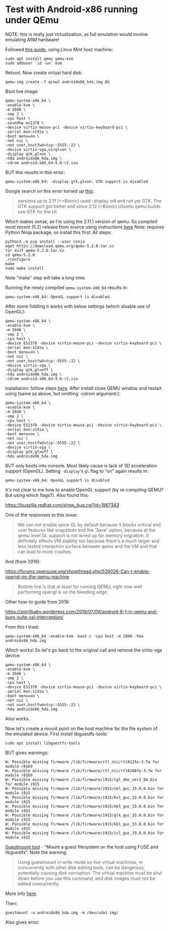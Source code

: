# Test with Android-x86 running under QEmu 

NOTE: this is really just virtualization, as full emulation would involve emulating ARM hardware!

Followed [this guide](https://linuxhint.com/android_qemu_play_3d_games_linux/), using Linux Mint host machine:

```
sudo apt install qemu qemu-kvm
sudo adduser `id -un` kvm
```
Reboot. Now create virtual hard disk:

```
qemu-img create -f qcow2 androidx86_hda.img 8G
```

Boot live image:

```
qemu-system-x86_64 \
-enable-kvm \
-m 2048 \
-smp 2 \
-cpu host \
-soundhw es1370 \
-device virtio-mouse-pci -device virtio-keyboard-pci \
-serial mon:stdio \
-boot menu=on \
-net nic \
-net user,hostfwd=tcp::5555-:22 \
-device virtio-vga,virgl=on \
-display gtk,gl=on \
-hda androidx86_hda.img \
-cdrom android-x86_64-9.0-r2.iso
```

BUT this results in this error:

```
qemu-system-x86_64: -display gtk,gl=on: GTK support is disabled
```

Google search on this error turned up [this](https://bugs.launchpad.net/ubuntu/+source/qemu/+bug/1859490):

> versions up to 2.11 (<=Bionic) used -display sdl and not yet GTK.
The GTK support got better and since 2.12 (>Bionic) Ubuntu qemu builds use GTK for the UI.

Which makes sense, as I'm using the 2.11.1 version of qemu. So compiled most recent (5.2) release from source using instructions [here](https://www.qemu.org/download/#source.) Note: requires Python Ninja package, so install this first. All steps:

```
python3 -m pip install --user ninja
wget https://download.qemu.org/qemu-5.2.0.tar.xz
tar xvJf qemu-5.2.0.tar.xz
cd qemu-5.2.0
./configure
make
sudo make install
```

Note "make" step will take a *long* time.

Running the newly compiled `qemu-system-x86_64` results in:

```
qemu-system-x86_64: OpenGL support is disabled.
```

After some fiddling it works with below settings (which disable use of OpenGL):

```
qemu-system-x86_64 \
-enable-kvm \
-m 2048 \
-smp 2 \
-cpu host \
-device ES1370 -device virtio-mouse-pci -device virtio-keyboard-pci \
-serial mon:stdio \
-boot menu=on \
-net nic \
-net user,hostfwd=tcp::5555-:22 \
-device virtio-vga \
-display gtk,gl=off \
-hda androidx86_hda.img \
-cdrom android-x86_64-9.0-r2.iso
```

Installation: folllow steps [here](https://linuxhint.com/android_qemu_play_3d_games_linux/). After install close QEMU window and restart using (same as above, but omitting -cdrom argument:):

```
qemu-system-x86_64 \
-enable-kvm \
-m 2048 \
-smp 2 \
-cpu host \
-device ES1370 -device virtio-mouse-pci -device virtio-keyboard-pci \
-serial mon:stdio \
-boot menu=on \
-net nic \
-net user,hostfwd=tcp::5555-:22 \
-device virtio-vga \
-display gtk,gl=off \
-hda androidx86_hda.img
```

BUT only boots into console. Most likely cause is lack of 3D acceleration support (OpenGL). Setting `-display`'s `gl` flag to "on" again results in:

```
qemu-system-x86_64: OpenGL support is disabled
```

It's not clear to me how to enable OpenGL support (by re-compiling QEMU? But using which flags?). Also found this:

<https://bugzilla.redhat.com/show_bug.cgi?id=1867343>

One of the responses to this issue:

> We can not enable spice GL by default because it blocks critical end user features like snapshots and the 'Save' option, because at the qemu level GL support is not wired up for memory migration. It definitely affects VM stablity too because there's a much larger and less tested interaction surface between qemu and the VM and that can lead to more crashes.

And (from 2019):

<https://forums.opensuse.org/showthread.php/539026-Can-t-enable-opengl-on-the-qemu-machine>

> Bottom line is that at least for running QEMU, right now well performing opengl is on the bleeding edge.

Other how-to guide from 2019:

<https://astr0baby.wordpress.com/2019/07/09/android-8-1-in-qemu-and-burp-suite-ssl-interception/>

From this I tried:

```
qemu-system-x86_64 -enable-kvm -boot c -cpu host -m 2048 -hda androidx86_hda.img
```

Which works! So let's go back to the original call and remove the virtio-vga device:

```
qemu-system-x86_64 \
-enable-kvm \
-m 2048 \
-smp 2 \
-cpu host \
-device ES1370 -device virtio-mouse-pci -device virtio-keyboard-pci \
-serial mon:stdio \
-boot menu=on \
-net nic \
-net user,hostfwd=tcp::5555-:22 \
-hda androidx86_hda.img
```

Also works.

Now let's create a mount point on the host machine for the file system of the emulated device. First install libguestfs-tools:

```
sudo apt install libguestfs-tools
```

BUT gives warnings:

```
W: Possible missing firmware /lib/firmware/rtl_nic/rtl8125a-3.fw for module r8169
W: Possible missing firmware /lib/firmware/rtl_nic/rtl8168fp-3.fw for module r8169
W: Possible missing firmware /lib/firmware/i915/tgl_dmc_ver2_04.bin for module i915
W: Possible missing firmware /lib/firmware/i915/skl_guc_33.0.0.bin for module i915
W: Possible missing firmware /lib/firmware/i915/bxt_guc_33.0.0.bin for module i915
W: Possible missing firmware /lib/firmware/i915/kbl_guc_33.0.0.bin for module i915
W: Possible missing firmware /lib/firmware/i915/glk_guc_33.0.0.bin for module i915
W: Possible missing firmware /lib/firmware/i915/kbl_guc_33.0.0.bin for module i915
W: Possible missing firmware /lib/firmware/i915/icl_guc_33.0.0.bin for module i915
```

[Guestmount tool](https://libguestfs.org/guestmount.1.html) - "Mount a guest filesystem on the host using FUSE and libguestfs". Note the warning:

> Using guestmount in write mode on live virtual machines, or concurrently with other disk editing tools, can be dangerous, potentially causing disk corruption. The virtual machine must be shut down before you use this command, and disk images must not be edited concurrently.

More info [here](https://www.cloudsavvyit.com/7517/how-to-mount-a-qemu-virtual-disk-image/).

Then:

```
guestmount -a androidx86_hda.img -m /dev/sda1 img/
```

Also gives error.

